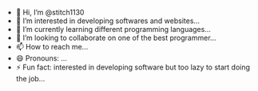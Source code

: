 - 👋 Hi, I’m @stitch1130
- 👀 I’m interested in developing softwares and websites...
- 🌱 I’m currently learning different programming languages...
- 💞️ I’m looking to collaborate on one of the best programmer...
- 📫 How to reach me...
- 😄 Pronouns: ...
- ⚡ Fun fact: interested in developing software but too lazy to start doing the job...

<!---
stitch1130/stitch1130 is a ✨ special ✨ repository because its `README.md` (this file) appears on your GitHub profile.
You can click the Preview link to take a look at your changes.
--->
